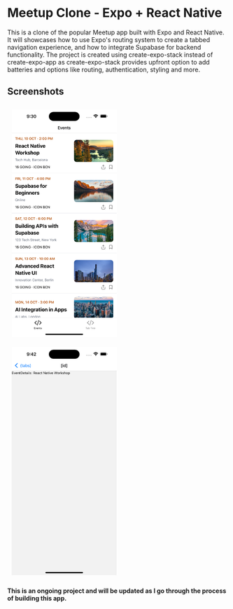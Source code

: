 # Meetup Clone - Expo + React Native

This is a clone of the popular Meetup app built with Expo and React Native. It will showcases how to use Expo's routing system to create a tabbed navigation experience, and how to integrate Supabase for backend functionality. The project is created using create-expo-stack instead of create-expo-app as create-expo-stack provides upfront option to add batteries and options like routing, authentication, styling and more.

## Screenshots

<p>
<img src="./screenshots/1.png" width="240" style="padding: 10px"/>
<img src="./screenshots/2.png" width="240" style="padding: 10px"/>
</p>

**This is an ongoing project and will be updated as I go through the process of building this app.**